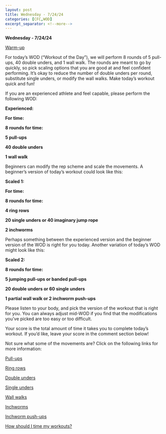 ```yaml
---
layout: post
title: Wednesday - 7/24/24
categories: [CFC,WOD]
excerpt_separator: <!--more-->
---
```

**Wednesday - 7/24/24**

[Warm-up](https://communityfitnessclub.wixsite.com/website/post/basic-full-body-warm-up)

For today’s WOD (“Workout of the Day”), we will perform 8 rounds of 5 pull-ups, 40 double unders, and 1 wall walk. The rounds are meant to go by quickly, so pick scaling options that you are good at and feel confident performing. It’s okay to reduce the number of double unders per round, substitute single unders, or modify the wall walks. Make today’s workout quick and fun!

If you are an experienced athlete and feel capable, please perform the following WOD:

**Experienced:**

**For time:**

**8 rounds for time:**

**5 pull-ups**

**40 double unders**

**1 wall walk**

<!--more-->

Beginners can modify the rep scheme and scale the movements. A beginner’s version of today’s workout could look like this:

 

**Scaled 1:**

**For time:**

**8 rounds for time:**

**4 ring rows**

**20 single unders or 40 imaginary jump rope**

**2 inchworms**

Perhaps something between the experienced version and the beginner version of the WOD is right for you today. Another variation of today’s WOD might look like this:

**Scaled 2:**

**8 rounds for time:**

**5 jumping pull-ups or banded pull-ups**

**20 double unders or 60 single unders**

**1 partial wall walk or 2 inchworm push-ups**

Please listen to your body, and pick the version of the workout that is right for you. You can always adjust mid-WOD if you find that the modifications you’ve picked are too easy or too difficult.

Your score is the total amount of time it takes you to complete today’s workout. If you’d like, leave your score in the comment section below!

Not sure what some of the movements are? Click on the following links for more information:

[Pull-ups](https://communityfitnessclub.wixsite.com/website/post/pull-ups) 

[Ring rows](https://communityfitnessclub.wixsite.com/website/post/ring-rows) 

[Double unders](https://communityfitnessclub.wixsite.com/website/post/double-unders)

[Single unders](https://www.youtube.com/watch?v=hCuXYrTOMxI)

[Wall walks](https://communityfitnessclub.wixsite.com/website/post/wall-walks) 

[Inchworms](https://communityfitnessclub.wixsite.com/website/post/inchworms) 

[Inchworm push-ups](https://communityfitnessclub.wixsite.com/website/post/inchworm-push-ups)

[How should I time my workouts?](https://communityfitnessclub.wixsite.com/website/post/how-should-i-time-my-workouts)
